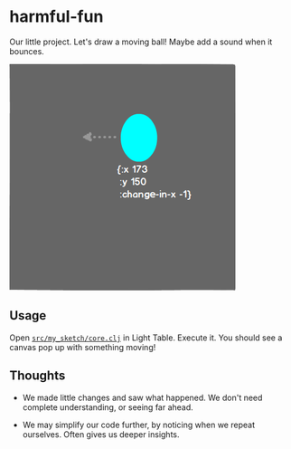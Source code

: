 # harmful-fun

Our little project. Let's draw a moving ball!
Maybe add a sound when it bounces.

![alt text](https://raw.githubusercontent.com/tjg/harmful-fun/master/doc/bouncing-ball.png "Visualization")


## Usage

Open [`src/my_sketch/core.clj`](https://github.com/tjg/harmful-fun/blob/master/src/harmful_fun/core.clj) in Light Table. Execute it. You should see a canvas pop up with something moving!


## Thoughts

- We made little changes and saw what happened. We don't need complete
  understanding, or seeing far ahead.

- We may simplify our code further, by noticing when we repeat
  ourselves. Often gives us deeper insights.
